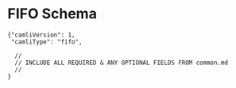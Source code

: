 # FIFO Schema

    {"camliVersion": 1,
     "camliType": "fifo",

      //
      // INCLUDE ALL REQUIRED & ANY OPTIONAL FIELDS FROM common.md
      //
    }
